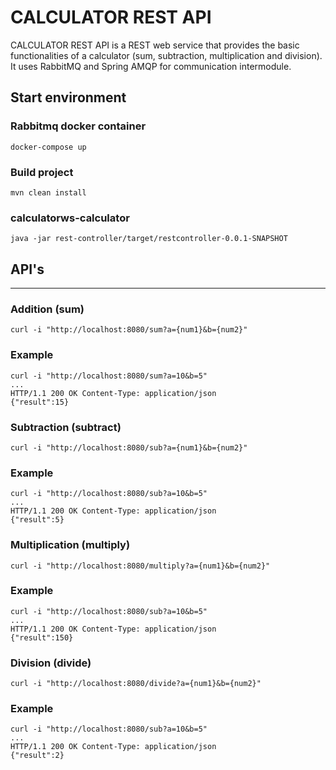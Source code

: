 # CALCULATOR REST API

CALCULATOR REST API is a REST web service that provides the basic functionalities of a calculator (sum, subtraction, multiplication and division). It uses RabbitMQ and Spring AMQP for communication intermodule.

## Start environment

### Rabbitmq docker container
```
docker-compose up
```

### Build project
```
mvn clean install
```

### calculatorws-calculator
```
java -jar rest-controller/target/restcontroller-0.0.1-SNAPSHOT
```

## API's
---

### Addition (sum)
```
curl -i "http://localhost:8080/sum?a={num1}&b={num2}"
```
### Example
```
curl -i "http://localhost:8080/sum?a=10&b=5"
...
HTTP/1.1 200 OK Content-Type: application/json
{"result":15}
```

### Subtraction (subtract)
```
curl -i "http://localhost:8080/sub?a={num1}&b={num2}"
```
### Example
```
curl -i "http://localhost:8080/sub?a=10&b=5"
...
HTTP/1.1 200 OK Content-Type: application/json
{"result":5}
```

### Multiplication (multiply)
```
curl -i "http://localhost:8080/multiply?a={num1}&b={num2}"
```
### Example
```
curl -i "http://localhost:8080/sub?a=10&b=5"
...
HTTP/1.1 200 OK Content-Type: application/json
{"result":150}
```

### Division (divide)
```
curl -i "http://localhost:8080/divide?a={num1}&b={num2}"
```
### Example
```
curl -i "http://localhost:8080/sub?a=10&b=5"
...
HTTP/1.1 200 OK Content-Type: application/json
{"result":2}
```
